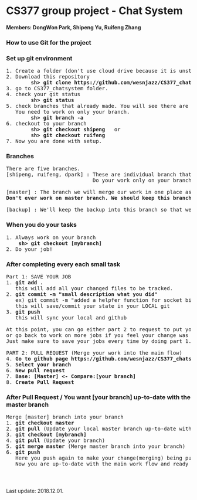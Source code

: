 # CS377 group project - Chat System
#### Members: DongWon Park, Shipeng Yu, Ruifeng Zhang

### How to use Git for the project
### Set up git environment
<pre>
1. Create a folder (don't use cloud drive because it is unstable to work with github)
2. Download this repository
        <b>sh> git clone https://github.com/wesnjazz/CS377_chatsystem.git</b>
3. go to CS377_chatsystem folder.
4. check your git status
        <b>sh> git status</b>
5. check branches that already made. You will see there are individual branches for each member.
   You need to work on only your branch.
        <b>sh> git branch -a</b>
6. checkout to your branch
        <b>sh> git checkout shipeng</b>   or
        <b>sh> git checkout ruifeng</b>
7. Now you are done with setup.
</pre>

### Branches
<pre>
There are five branches.
[shipeng, ruifeng, dpark] : These are individual branch that we work on separately.
                            Do your work only on your branch.

[master] : The branch we will merge our work in one place as we develop our project.
<b>Don't ever work on master branch. We should keep this branch stable.</b>

[backup] : We'll keep the backup into this branch so that we can always go back and never lose our job.
</pre>

### When you do your tasks
<pre>
1. Always work on your branch
    <b>sh> git checkout [mybranch]</b>
2. Do your job!
</pre>

### After completing every each small task
<pre>
Part 1: SAVE YOUR JOB
1. <b>git add .</b>
   this will add all your changed files to be tracked.
2. <b>git commit -m "small description what you did"</b> 
   ex) git commit -m "added a helpfer function for socket binding, fixed a segfault bug"
   this will save/commit your state in your LOCAL git
3. <b>git push</b>
   this will sync your local and github

At this point, you can go either part 2 to request to put your work into main flow, 
or go back to work on more jobs if you feel your change was small.
Just make sure to save your jobs every time by doing part 1.

PART 2: PULL REQUEST (Merge your work into the main flow)
4. <b>Go to github page https://github.com/wesnjazz/CS377_chatsystem</b>
5. <b>Select your branch</b>
6. <b>New pull request</b>
7. <b>Base: [Master] <- Compare:[your branch]</b>
8. <b>Create Pull Request</b>
</pre>

### After Pull Request / You want [your branch] up-to-date with the master branch
<pre>
Merge [master] branch into your branch
1. <b>git checkout master</b>
2. <b>git pull</b> (Update your local master branch up-to-date with github)
3. <b>git checkout [mybranch]</b>
4. <b>git pull</b> (Update your branch)
5. <b>git merge master</b> (Merge master branch into your branch)
6. <b>git push</b>
   Here you push again to make your change(merging) being published into github.
   Now you are up-to-date with the main work flow and ready to develop next level!
</pre>

### 

<br><br>
Last update: 2018.12.01.
